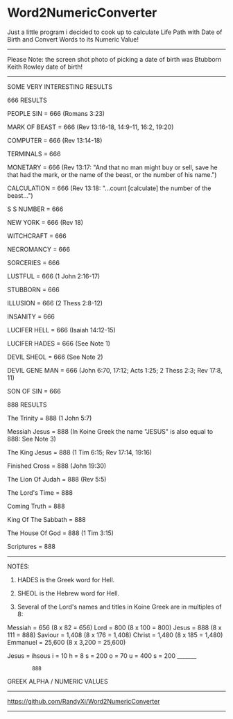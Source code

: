 # Word2NumericConverter

Just a little program i decided to cook up to calculate Life Path with Date of Birth and Convert Words to its Numeric Value! 

***********************************************************************
Please Note: the screen shot photo of picking a date of birth was Btubborn Keith Rowley date of birth!
***********************************************************************
SOME VERY 
INTERESTING RESULTS

666 RESULTS 

PEOPLE SIN = 666 (Romans 3:23) 

MARK OF BEAST = 666 (Rev 13:16-18, 14:9-11, 16:2, 19:20) 

COMPUTER = 666 (Rev 13:14-18) 

TERMINALS = 666 

MONETARY = 666 (Rev 13:17: "And that no man might buy or sell, save he that had the mark, or the name of the beast, or the number of his name.") 

CALCULATION = 666 (Rev 13:18: "...count [calculate] the number of the beast...") 

S S NUMBER = 666 

NEW YORK = 666 (Rev 18) 

WITCHCRAFT = 666 

NECROMANCY = 666 

SORCERIES = 666 

LUSTFUL = 666 (1 John 2:16-17) 

STUBBORN = 666 

ILLUSION = 666 (2 Thess 2:8-12) 

INSANITY = 666 

LUCIFER HELL = 666 (Isaiah 14:12-15) 

LUCIFER HADES = 666 (See Note 1)

DEVIL SHEOL = 666 (See Note 2)

DEVIL GENE MAN = 666 (John 6:70, 17:12; Acts 1:25; 2 Thess 2:3; Rev 17:8, 11) 

SON OF SIN = 666 

888 RESULTS 

The Trinity = 888 (1 John 5:7)

Messiah Jesus = 888 (In Koine Greek the name "JESUS" is also equal to 888: See Note 3)

The King Jesus = 888 (1 Tim 6:15; Rev 17:14, 19:16)

Finished Cross = 888 (John 19:30)

The Lion Of Judah = 888 (Rev 5:5)

The Lord's Time = 888

Coming Truth = 888

King Of The Sabbath = 888

The House Of God = 888 (1 Tim 3:15)

Scriptures = 888

-------------------

NOTES: 

1. HADES is the Greek word for Hell.
2. SHEOL is the Hebrew word for Hell.

3. Several of the Lord's names and titles in Koine Greek are in multiples of 8:

Messiah = 656 (8 x 82 = 656)
Lord = 800 (8 x 100 = 800)
Jesus = 888 (8 x 111 = 888)
Saviour = 1,408 (8 x 176 = 1,408)
Christ = 1,480 (8 x 185 = 1,480)
Emmanuel = 25,600 (8 x 3,200 = 25,600)

Jesus = ihsous
 i =   10
h =    8
s = 200
o =   70
u = 400
s = 200
            _______

            888

GREEK ALPHA / NUMERIC VALUES
*************************************************************
https://github.com/RandyXi/Word2NumericConverter
*************************************************************
